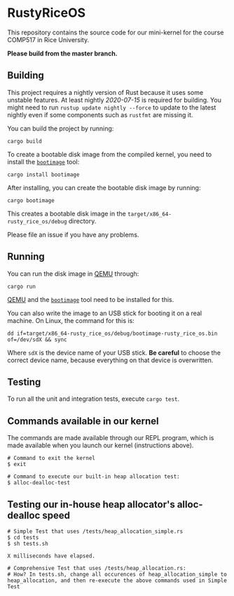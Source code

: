 # RustyRiceOS

This repository contains the source code for our mini-kernel for the course COMP517 in Rice University.

**Please build from the master branch.**

## Building

This project requires a nightly version of Rust because it uses some unstable features. At least nightly _2020-07-15_ is required for building. You might need to run `rustup update nightly --force` to update to the latest nightly even if some components such as `rustfmt` are missing it.

You can build the project by running:

```
cargo build
```

To create a bootable disk image from the compiled kernel, you need to install the [`bootimage`] tool:

[`bootimage`]: https://github.com/rust-osdev/bootimage

```
cargo install bootimage
```

After installing, you can create the bootable disk image by running:

```
cargo bootimage
```

This creates a bootable disk image in the `target/x86_64-rusty_rice_os/debug` directory.

Please file an issue if you have any problems.

## Running

You can run the disk image in [QEMU] through:

[QEMU]: https://www.qemu.org/

```
cargo run
```

[QEMU] and the [`bootimage`] tool need to be installed for this.

You can also write the image to an USB stick for booting it on a real machine. On Linux, the command for this is:

```
dd if=target/x86_64-rusty_rice_os/debug/bootimage-rusty_rice_os.bin of=/dev/sdX && sync
```

Where `sdX` is the device name of your USB stick. **Be careful** to choose the correct device name, because everything on that device is overwritten.

## Testing

To run all the unit and integration tests, execute `cargo test`.

## Commands available in our kernel
The commands are made available through our REPL program, which is made available when you launch our kernel (instructions above).
```
# Command to exit the kernel
$ exit 

# Command to execute our built-in heap allocation test:
$ alloc-dealloc-test
```

## Testing our in-house heap allocator's alloc-dealloc speed
```
# Simple Test that uses /tests/heap_allocation_simple.rs
$ cd tests
$ sh tests.sh

X milliseconds have elapsed.

# Comprehensive Test that uses /tests/heap_allocation.rs:
# How? In tests.sh, change all occurences of heap_allocation_simple to heap_allocation, and then re-execute the above commands used in Simple Test
```
